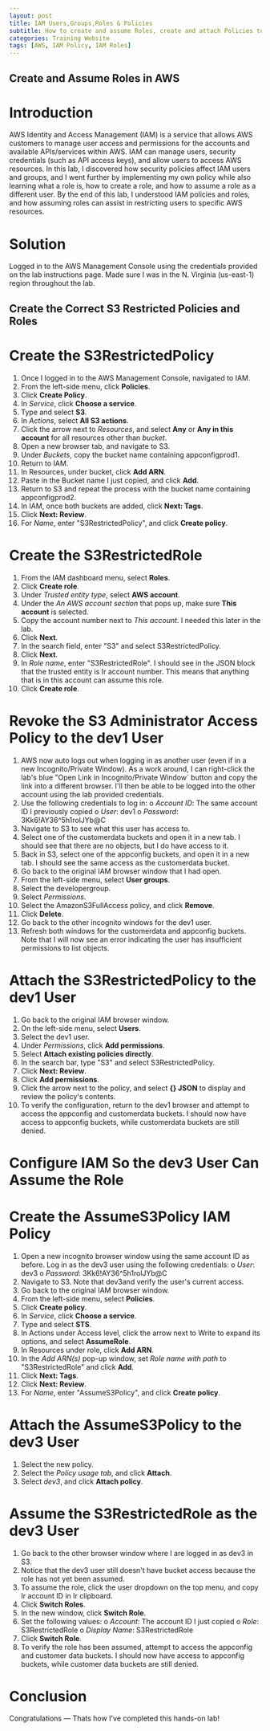 ```yaml
---
layout: post
title: IAM Users,Groups,Roles & Policies
subtitle: How to create and assume Roles, create and attach Policies to Group Users in the AWS management Console 
categories: Training Website 
tags: [AWS, IAM Policy, IAM Roles]
---
```


## Create and Assume Roles in AWS

# Introduction
AWS Identity and Access Management (IAM) is a service that allows AWS customers to manage user access and permissions for the accounts and available APIs/services within AWS. IAM can manage users, security credentials (such as API access keys), and allow users to access AWS resources.
In this lab, I discovered how security policies affect IAM users and groups, and I went further by implementing my own policy while also learning what a role is, how to create a role, and how to assume a role as a different user.
By the end of this lab, I understood IAM policies and roles, and how assuming roles can assist in restricting users to specific AWS resources.

# Solution
Logged in to the AWS Management Console using the credentials provided on the lab instructions page. Made sure I was in the N. Virginia (us-east-1) region throughout the lab.

## Create the Correct S3 Restricted Policies and Roles
# Create the S3RestrictedPolicy
 1.	Once I logged in to the AWS Management Console, navigated to IAM.
 2.	From the left-side menu, click **Policies**.
 3.	Click **Create Policy**.
 4.	In *Service*, click **Choose a service**.
 5.	Type and select **S3**.
 6.	In *Actions*, select **All S3 actions**.
 7.	Click the arrow next to *Resources*, and select **Any** or **Any in this account** for all resources other than *bucket*.
 8.	Open a new browser tab, and navigate to S3.
 9.	Under *Buckets*, copy the bucket name containing appconfigprod1.
 10. Return to IAM.
 11. In Resources, under bucket, click **Add ARN**.
 12. Paste in the Bucket name I just copied, and click **Add**.
 13. Return to S3 and repeat the process with the bucket name containing appconfigprod2.
 14. In IAM, once both buckets are added, click **Next: Tags**.
 15. Click **Next: Review**.
 16. For *Name*, enter "S3RestrictedPolicy", and click **Create policy**.

# Create the S3RestrictedRole
 1.	From the IAM dashboard menu, select **Roles**.
 2.	Click **Create role**.
 3.	Under *Trusted entity type*, select **AWS account**.
 4.	Under the *An AWS account section* that pops up, make sure **This account** is selected.
 5.	Copy the account number next to *This account*. I needed this later in the lab.
 6.	Click **Next**.
 7.	In the search field, enter "S3" and select S3RestrictedPolicy.
 8.	Click **Next**.
 9.	In *Role name*, enter "S3RestrictedRole". I should see in the JSON block that the trusted entity is Ir account number. This means that anything that is in this account can assume this role.
 10. Click **Create role**.

# Revoke the S3 Administrator Access Policy to the dev1 User
 1.	AWS now auto logs out when logging in as another user (even if in a new Incognito/Private Window). As a work around, I can right-click the lab's blue "Open Link in Incognito/Private Window` button and copy the link into a different browser. I'll then be able to be logged into the other account using the lab provided credentials.
 2.	Use the following credentials to log in:
    o *Account ID*: The same account ID I previously copied
    o *User*: dev1
    o *Password*: 3Kk6!AY36^5h1rolJYb@C
 3.	Navigate to S3 to see what this user has access to.
 4.	Select one of the customerdata buckets and open it in a new tab. I should see that there are no objects, but I do have access to it.
 5.	Back in S3, select one of the appconfig buckets, and open it in a new tab. I should see the same access as the customerdata bucket.
 6.	Go back to the original IAM browser window that I had open.
 7.	From the left-side menu, select **User groups**.
 8.	Select the developergroup.
 9.	Select *Permissions*.
 10. Select the AmazonS3FullAccess policy, and click **Remove**.
 11. Click **Delete**.
 12. Go back to the other incognito windows for the dev1 user.
 13. Refresh both windows for the customerdata and appconfig buckets. Note that I will now see an error indicating the user has insufficient permissions to list objects.

# Attach the S3RestrictedPolicy to the dev1 User
 1.	Go back to the original IAM browser window.
 2.	On the left-side menu, select **Users**.
 3.	Select the dev1 user.
 4.	Under *Permissions*, click **Add permissions**.
 5.	Select **Attach existing policies directly**.
 6.	In the search bar, type "S3" and select S3RestrictedPolicy.
 7.	Click **Next: Review**.
 8.	Click **Add permissions**.
 9.	Click the arrow next to the policy, and select **{} JSON** to display and review the policy's contents.
 10. To verify the configuration, return to the dev1 browser and attempt to access the appconfig and customerdata buckets. I should now have access to appconfig buckets, while customerdata buckets are still denied.

# Configure IAM So the dev3 User Can Assume the Role
# Create the AssumeS3Policy IAM Policy
 1.	Open a new incognito browser window using the same account ID as before. Log in as the dev3 user using the following credentials:
    o *User*: dev3
    o *Password*: 3Kk6!AY36^5h1rolJYb@C
 2.	Navigate to S3. Note that dev3and verify the user's current access.
 3.	Go back to the original IAM browser window.
 4.	From the left-side menu, select **Policies**.
 5.	Click **Create policy**.
 6.	In *Service*, click **Choose a service**.
 7.	Type and select **STS**.
 8.	In Actions under Access level, click the arrow next to Write to expand its options, and select **AssumeRole**.
 9.	In Resources under role, click **Add ARN**.
 10. In the *Add ARN(s)* pop-up window, set *Role name with path* to "S3RestrictedRole" and click **Add**.
 11. Click **Next: Tags**.
 12. Click **Next: Review**.
 13. For *Name*, enter "AssumeS3Policy", and click **Create policy**.

# Attach the AssumeS3Policy to the dev3 User
 1.	Select the new policy.
 2.	Select the *Policy usage tab*, and click **Attach**.
 3.	Select *dev3*, and click **Attach policy**.

# Assume the S3RestrictedRole as the dev3 User
 1.	Go back to the other browser window where I are logged in as dev3 in S3.
 2.	Notice that the dev3 user still doesn't have bucket access because the role has not yet been assumed.
 3.	To assume the role, click the user dropdown on the top menu, and copy Ir account ID in Ir clipboard.
 4.	Click **Switch Roles**.
 5.	In the new window, click **Switch Role**.
 6.	Set the following values:
    o	*Account*: The account ID I just copied
    o	*Role*: S3RestrictedRole
    o	*Display Name*: S3RestrictedRole
 7.	Click **Switch Role**.
 8. To verify the role has been assumed, attempt to access the appconfig and customer data buckets. I should now have access to appconfig buckets, while customer data buckets are still denied.

# Conclusion
Congratulations — Thats how I've completed this hands-on lab!
